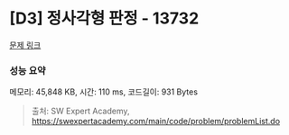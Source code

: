 # [D3] 정사각형 판정 - 13732 

[문제 링크](https://swexpertacademy.com/main/code/problem/problemDetail.do?contestProbId=AX8BAN1qTwoDFARO) 

### 성능 요약

메모리: 45,848 KB, 시간: 110 ms, 코드길이: 931 Bytes



> 출처: SW Expert Academy, https://swexpertacademy.com/main/code/problem/problemList.do